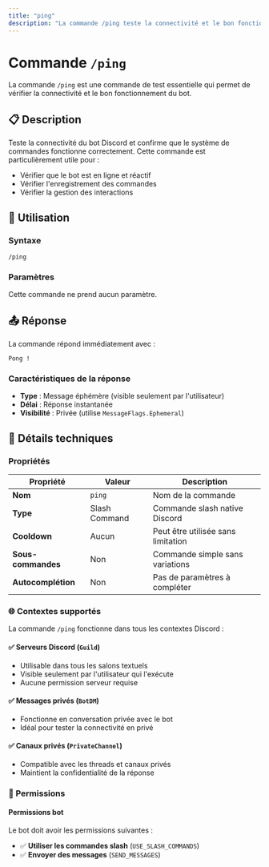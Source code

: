 ```yaml
---
title: "ping"
description: "La commande /ping teste la connectivité et le bon fonctionnement du bot Discord Epsius."
---
```


# Commande `/ping`

La commande `/ping` est une commande de test essentielle qui permet de vérifier la connectivité et le bon fonctionnement du bot.

## 📋 Description

Teste la connectivité du bot Discord et confirme que le système de commandes fonctionne correctement. Cette commande est particulièrement utile pour :

- Vérifier que le bot est en ligne et réactif
- Vérifier l'enregistrement des commandes
- Vérifier la gestion des interactions

## 🎯 Utilisation

### Syntaxe
```
/ping
```

### Paramètres
Cette commande ne prend aucun paramètre.

## 📤 Réponse

La commande répond immédiatement avec :

```
Pong !
```

### Caractéristiques de la réponse
- **Type** : Message éphémère (visible seulement par l'utilisateur)
- **Délai** : Réponse instantanée
- **Visibilité** : Privée (utilise `MessageFlags.Ephemeral`)

## 🔧 Détails techniques

### Propriétés

| Propriété | Valeur | Description |
|-----------|--------|-------------|
| **Nom** | `ping` | Nom de la commande |
| **Type** | Slash Command | Commande slash native Discord |
| **Cooldown** | Aucun | Peut être utilisée sans limitation |
| **Sous-commandes** | Non | Commande simple sans variations |
| **Autocomplétion** | Non | Pas de paramètres à compléter |

### 🌐 Contextes supportés

La commande `/ping` fonctionne dans tous les contextes Discord :

#### ✅ Serveurs Discord (`Guild`)
- Utilisable dans tous les salons textuels
- Visible seulement par l'utilisateur qui l'exécute
- Aucune permission serveur requise

#### ✅ Messages privés (`BotDM`)
- Fonctionne en conversation privée avec le bot
- Idéal pour tester la connectivité en privé

#### ✅ Canaux privés (`PrivateChannel`)
- Compatible avec les threads et canaux privés
- Maintient la confidentialité de la réponse

### 🔐 Permissions

#### Permissions bot
Le bot doit avoir les permissions suivantes :
- ✅ **Utiliser les commandes slash** (`USE_SLASH_COMMANDS`)
- ✅ **Envoyer des messages** (`SEND_MESSAGES`)
